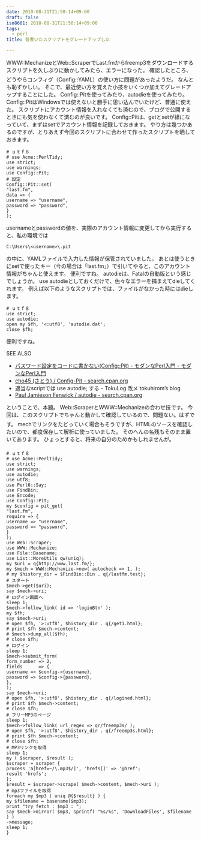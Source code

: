 ```yaml
---
date: 2010-08-31T21:50:14+09:00
draft: false
iso8601: 2010-08-31T21:50:14+09:00
tags:
  - perl
title: 昔書いたスクリプトをグレードアップした

---
```


WWW::MechanizeとWeb::ScraperでLast.fmからfreemp3をダウンロードするスクリプトを久しぶりに動かしてみたら、エラーになった&#133;。
確認したところ、どうやらコンフィグ（Config::YAML）の使い方に問題があったようだ。
なんとも恥ずかしい。
そこで、最近使い方を覚えた小技をいくつか加えてグレードアップすることにした。
Config::Pitを使ってみたり、autodieを使ってみたり。
Config::PitはWindowsでは使えないと勝手に思い込んでいたけど、普通に使えた。
スクリプトにアカウント情報を入れなくても済むので、ブログで公開するときにも気を使わなくて済むのが良いです。
Config::Pitは、getとsetが組になっていて、まずはsetでアカウント情報を記録しておきます。
やり方は幾つかあるのですが、とりあえず今回のスクリプトに合わせて作ったスクリプトを晒しておきます。
```text
# ｕｔｆ８
# use Acme::PerlTidy;
use strict;
use warnings;
use Config::Pit;
# 設定
Config::Pit::set(
"last.fm",
data => {
username => "username",
password => "password",
}
);
```
usernameとpasswordの値を、実際のアカウント情報に変更してから実行すると、私の環境では
```text
C:\Users\<username>\.pit
```
の中に、YAMLファイルで入力した情報が保管されていました。
あとは使うときにsetで使ったキー（今の場合は「last.fm」）で引いてやると、このアカウント情報がちゃんと使えます。
便利ですね。
autodieは、Fatalの自動版という感じでしょうか。
use autodieとしておくだけで、色々なエラーを捕まえてdieしてくれます。
例えば以下のようなスクリプトでは、ファイルがなかった時にはdieします。
```text
# ｕｔｆ８
use strict;
use autodie;
open my $fh, '<:utf8', 'autodie.dat';
close $fh;
```
便利ですね。
<div>
<p>SEE ALSO</p>
<ul>
<li><a href="http://perl-users.jp/modules/config_pit.html">パスワード設定をコードに書かない(Config::Pit) - モダンなPerl入門 - モダンなPerl入門</a></li>
<li><a href="http://search.cpan.org/dist/Config-Pit/">cho45 (さとう) / Config-Pit - search.cpan.org</a></li>
<li>適当なscriptでは use autodie; する - TokuLog 改メ tokuhirom&#8217;s blog</li>
<li><a href="http://search.cpan.org/dist/autodie/">Paul Jamieson Fenwick / autodie - search.cpan.org</a></li>
</ul>
</div>


ということで、本題。
Web::ScraperとWWW::Mechanizeの合わせ技です。
今回は、このスクリプトでちゃんと動かして確認しているので、問題ない。&#133;はずです。
mechでリンクをたどっていく場合もそうですが、HTMLのソースを確認したいので、都度保存して解析に使っていました。
そのへんの名残もそのまま置いてあります。
ひょっとすると、将来の自分のため&#133;かもしれませんが。
```text
# ｕｔｆ８
# use Acme::PerlTidy;
use strict;
use warnings;
use autodie;
use utf8;
use Perl6::Say;
use FindBin;
use Encode;
use Config::Pit;
my $config = pit_get(
"last.fm",
require => {
username => "username",
password => "password",
}
);
use Web::Scraper;
use WWW::Mechanize;
use File::Basename;
use List::MoreUtils qw(uniq);
my $uri = q{http://www.last.fm/};
my $mech = WWW::Mechanize->new( autocheck => 1, );
# my $history_dir = $FindBin::Bin . q{/lastfm.test};
# スタート
$mech->get($uri);
say $mech->uri;
# ログイン画面へ
sleep 1;
$mech->follow_link( id => 'loginBtn' );
my $fh;
say $mech->uri;
# open $fh, '>:utf8', $history_dir . q{/get1.html};
# print $fh $mech->content;
# $mech->dump_all($fh);
# close $fh;
# ログイン
sleep 1;
$mech->submit_form(
form_number => 2,
fields      => {
username => $config->{username},
password => $config->{password},
},
);
say $mech->uri;
# open $fh, '>:utf8', $history_dir . q{/logined.html};
# print $fh $mech->content;
# close $fh;
# フリーMP3のページ
sleep 1;
$mech->follow_link( url_regex => qr/freemp3s/ );
# open $fh, '>:utf8', $history_dir . q{/freemp3s.html};
# print $fh $mech->content;
# close $fh;
# MP3リンクを取得
sleep 1;
my ( $scraper, $result );
$scraper = scraper {
process 'a[href=~/\.mp3$/]', 'hrefs[]' => '@href';
result 'hrefs';
};
$result = $scraper->scrape( $mech->content, $mech->uri );
# mp3ファイルを取得
foreach my $mp3 ( uniq @{$result} ) {
my $filename = basename($mp3);
print "try fetch : $mp3 : ";
say $mech->mirror( $mp3, sprintf( "%s/%s", 'DownloadFiles', $filename ) )
->message;
sleep 1;
}
```
    	